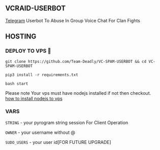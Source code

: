 ## VCRAID-USERBOT

 [Telegram](https://web.telegram.org/) Userbot To Abuse In Group Voice Chat For Clan Fights

## HOSTING

### DEPLOY TO VPS 🚀

`git clone https://github.com/Team-Deadly/VC-SPAM-USERBOT && cd VC-SPAM-USERBOT` 

`pip3 install -r requirements.txt`

`bash start`

Please note Your vps must have nodejs installed if not then checkout.  
  [how to install nodejs to vps](https://techviewleo.com/how-to-install-node-js-18-lts-on-ubuntu/) 

### VARS

`STRING` - your pyrogram string session For Client Operation

`OWNER` - your username without @

`SUDO_USERS` - your user id[FOR FUTURE UPGRADE]

